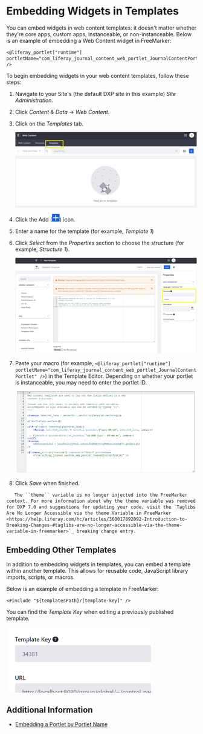 # Embedding Widgets in Templates

You can embed widgets in web content templates: it doesn't matter whether they're core apps, custom apps, instanceable, or non-instanceable. Below is an example of embedding a Web Content widget in FreeMarker:

```markup
<@liferay_portlet["runtime"] portletName="com_liferay_journal_content_web_portlet_JournalContentPortlet" />
```

To begin embedding widgets in your web content templates, follow these steps:

1. Navigate to your Site's (the default DXP site in this example) _Site Administration_.
1. Click _Content & Data_ &rarr; _Web Content_.
1. Click on the _Templates_ tab.

    ![The Templates tab shows the templates in your Site.](./embedding-widgets-in-templates/images/01.png)

1. Click the Add (![Add Icon](../../../images/icon-add.png)) icon.
1. Enter a name for the template (for example, _Template 1_)
1. Click _Select_ from the _Properties_ section to choose the structure (for example, _Structure 1_).

    ![Select a structure.](./embedding-widgets-in-templates/images/02.png)

1. Paste your macro (for example, `<@liferay_portlet["runtime"] portletName="com_liferay_journal_content_web_portlet_JournalContentPortlet" />`) in the Template Editor. Depending on whether your portlet is instanceable, you may need to enter the portlet ID.

    ![Enter the portlet macro.](./embedding-widgets-in-templates/images/03.png)

1. Click _Save_ when finished.

```important::
   The ``theme`` variable is no longer injected into the FreeMarker context. For more information about why the theme variable was removed for DXP 7.0 and suggestions for updating your code, visit the `Taglibs Are No Longer Accessible via the theme Variable in FreeMarker <https://help.liferay.com/hc/articles/360017892092-Introduction-to-Breaking-Changes-#taglibs-are-no-longer-accessible-via-the-theme-variable-in-freemarker>`_ breaking change entry.
```

## Embedding Other Templates

In addition to embedding widgets in templates, you can embed a template within another template. This allows for reusable code, JavaScript library imports, scripts, or macros.

Below is an example of embedding a template in FreeMarker:

```markup
<#include "${templatesPath}/[template-key]" />
```

You can find the *Template Key* when editing a previously published template.

![You can find the Template Key when view the Edit page for a template.](./embedding-widgets-in-templates/images/04.png)

## Additional Information

* [Embedding a Portlet by Portlet Name](https://help.liferay.com/hc/articles/360028746512-Embedding-a-Portlet-by-Portlet-Name)
